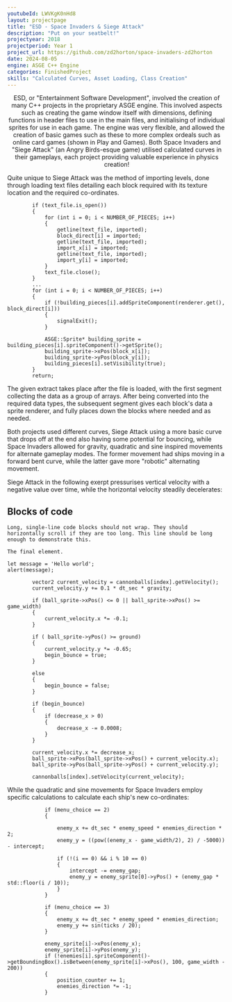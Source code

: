 ```yaml
---
youtubeId: LWVKgK0nHd8
layout: projectpage
title: "ESD - Space Invaders & Siege Attack"
description: "Put on your seatbelt!"
projectyear: 2018
projectperiod: Year 1
project_url: https://github.com/zd2horton/space-invaders-zd2horton
date: 2024-08-05
engine: ASGE C++ Engine
categories: FinishedProject
skills: "Calculated Curves, Asset Loading, Class Creation"
---
```


<p style="text-align: center;">
ESD, or "Entertainment Software Development", involved the creation of many C++ projects in the proprietary ASGE engine. This involved aspects such as creating the game window itself with dimensions, defining functions in header files to use in the main files, and initialising of individual sprites for use in each game. The engine was very flexible, and allowed the creation of basic games such as these to more complex ordeals such as online card games (shown in Play and Games). Both Space Invaders and "Siege Attack" (an Angry Birds-esque game) utilised calculated curves in their gameplays, each project providing valuable experience in physics creation!


Quite unique to Siege Attack was the method of importing levels, done through loading text files detailing each block required with its texture location and the required co-ordinates. 

```
		if (text_file.is_open())
		{
			for (int i = 0; i < NUMBER_OF_PIECES; i++)
			{
				getline(text_file, imported);
				block_direct[i] = imported;
				getline(text_file, imported);
				import_x[i] = imported;
				getline(text_file, imported);
				import_y[i] = imported;
			}
			text_file.close();
		}
		...
		for (int i = 0; i < NUMBER_OF_PIECES; i++)
		{
			if (!building_pieces[i].addSpriteComponent(renderer.get(), block_direct[i]))
			{
				signalExit();
			}

			ASGE::Sprite* building_sprite = building_pieces[i].spriteComponent()->getSprite();
			building_sprite->xPos(block_x[i]);
			building_sprite->yPos(block_y[i]);
			building_pieces[i].setVisibility(true);
		}
		return;
```

The given extract takes place after the file is loaded, with the first segment collecting the data as a group of arrays. After being converted into the required data types, the subsequent segment gives each block's data a sprite renderer, and fully places down the blocks where needed and as needed.


Both projects used different curves, Siege Attack using a more basic curve that drops off at the end also having some potential for bouncing, while Space Invaders allowed for gravity, quadratic and sine inspired movements for alternate gameplay modes. The former movement had ships moving in a forward bent curve, while the latter gave more "robotic" alternating movement. 

Siege Attack in the following exerpt pressurises vertical velocity with a negative value over time, while the horizontal velocity steadily decelerates:

## Blocks of code

```
Long, single-line code blocks should not wrap. They should horizontally scroll if they are too long. This line should be long enough to demonstrate this.
```

```
The final element.
```

```
let message = 'Hello world';
alert(message);
```


```
		vector2 current_velocity = cannonballs[index].getVelocity();
		current_velocity.y += 0.1 * dt_sec * gravity;

		if (ball_sprite->xPos() <= 0 || ball_sprite->xPos() >= game_width)
		{
			current_velocity.x *= -0.1;
		}

		if ( ball_sprite->yPos() >= ground)
		{
			current_velocity.y *= -0.65;
			begin_bounce = true;
		}

		else
		{
			begin_bounce = false;
		}

		if (begin_bounce)
		{
			if (decrease_x > 0)
			{
				decrease_x -= 0.0008;
			}
		}

		current_velocity.x *= decrease_x;
		ball_sprite->xPos(ball_sprite->xPos() + current_velocity.x);
		ball_sprite->yPos(ball_sprite->yPos() + current_velocity.y);

		cannonballs[index].setVelocity(current_velocity);
```
		
	
While the quadratic and sine movements for Space Invaders employ specific calculations to calculate each ship's new co-ordinates:

```
			if (menu_choice == 2)
			{

				enemy_x += dt_sec * enemy_speed * enemies_direction * 2;
				enemy_y = ((pow((enemy_x - game_width/2), 2) / -5000)) - intercept; 

				if (!(i == 0) && i % 10 == 0) 
				{
					intercept -= enemy_gap; 
					enemy_y = enemy_sprite[0]->yPos() + (enemy_gap * std::floor(i / 10));
				}
			}

			if (menu_choice == 3)
			{
				enemy_x += dt_sec * enemy_speed * enemies_direction;
				enemy_y += sin(ticks / 20);
			}

			enemy_sprite[i]->xPos(enemy_x);
			enemy_sprite[i]->yPos(enemy_y);
			if (!enemies[i].spriteComponent()->getBoundingBox().isBetween(enemy_sprite[i]->xPos(), 100, game_width - 200))
			{
				position_counter += 1;
				enemies_direction *= -1;
			}
```

</p>